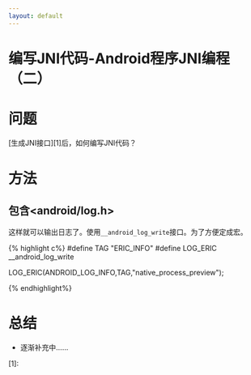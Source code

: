 ```yaml
---
layout: default
---
```


编写JNI代码-Android程序JNI编程（二）
===============


问题
====
[生成JNI接口][1]后，如何编写JNI代码？


方法
====

包含<android/log.h>
----
这样就可以输出日志了。使用`__android_log_write`接口。为了方便定成宏。

{% highlight c%}
#define TAG "ERIC_INFO"
#define LOG_ERIC __android_log_write

LOG_ERIC(ANDROID_LOG_INFO,TAG,"native_process_preview");

{% endhighlight%}

总结
====
- 逐渐补充中……

[1]: 
